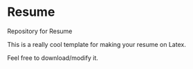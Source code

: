# Resume
Repository for Resume

This is a really cool template for making your resume on Latex. 

Feel free to download/modify it.
